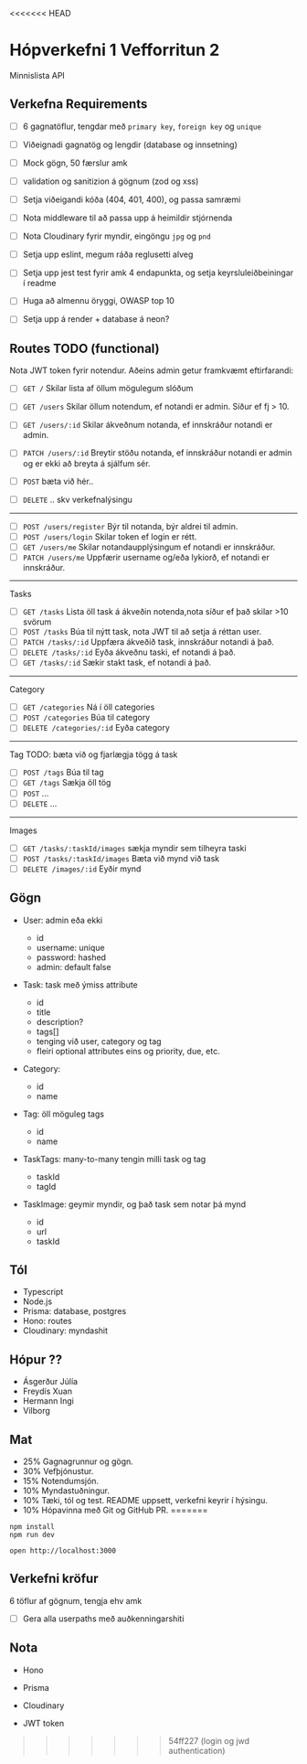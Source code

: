<<<<<<< HEAD
# Hópverkefni 1 Vefforritun 2

Minnislista API

## Verkefna Requirements
- [ ] 6 gagnatöflur, tengdar með `primary key`, `foreign key` og `unique`
- [ ] Viðeignadi gagnatög og lengdir (database og innsetning)
- [ ] Mock gögn, 50 færslur amk
- [ ] validation og sanitizion á gögnum (zod og xss)
- [ ] Setja viðeigandi kóða (404, 401, 400), og passa samræmi
- [ ] Nota middleware til að passa upp á heimildir stjórnenda
- [ ] Nota Cloudinary fyrir myndir, eingöngu `jpg` og `pnd`
- [ ] Setja upp eslint, megum ráða reglusetti alveg
- [ ] Setja upp jest test fyrir amk 4 endapunkta, og setja keyrsluleiðbeiningar í readme
- [ ] Huga að almennu öryggi, OWASP top 10
- [ ] Setja upp á render + database á neon?


## Routes TODO (functional)
Nota JWT token fyrir notendur. Aðeins admin getur framkvæmt eftirfarandi:
- [ ] `GET /` Skilar lista af öllum mögulegum slóðum

- [ ] `GET /users` Skilar öllum notendum, ef notandi er admin. Síður ef fj > 10. 
- [ ] `GET /users/:id` Skilar ákveðnum notanda, ef innskráður notandi er admin.
- [ ] `PATCH /users/:id` Breytir stöðu notanda, ef innskráður notandi er admin og er ekki að breyta á sjálfum sér.
- [ ] `POST` bæta við hér..
- [ ] `DELETE` .. skv verkefnalýsingu
---
- [ ] `POST /users/register` Býr til notanda, býr aldrei til admin.
- [ ] `POST /users/login` Skilar token ef login er rétt.
- [ ] `GET /users/me` Skilar notandaupplýsingum ef notandi er innskráður.
- [ ] `PATCH /users/me` Uppfærir username og/eða lykiorð, ef notandi er innskráður.
---
Tasks
- [ ] `GET /tasks` Lista öll task á ákveðin notenda,nota síður ef það skilar >10 svörum
- [ ] `POST /tasks` Búa til nýtt task, nota JWT til að setja á réttan user.
- [ ] `PATCH /tasks/:id` Uppfæra ákveðið task, innskráður notandi á það.
- [ ] `DELETE /tasks/:id` Eyða ákveðnu taski, ef notandi á það.
- [ ] `GET /tasks/:id` Sækir stakt task, ef notandi á það.
---
Category
- [ ] `GET /categories` Ná í öll categories
- [ ] `POST /categories` Búa til category
- [ ] `DELETE /categories/:id` Eyða category
---
Tag
TODO: bæta við og fjarlægja tögg á task
- [ ] `POST /tags` Búa til tag
- [ ] `GET /tags` Sækja öll tög
- [ ] `POST` ...
- [ ] `DELETE` ...

--- 
Images
- [ ] `GET /tasks/:taskId/images` sækja myndir sem tilheyra taski
- [ ] `POST /tasks/:taskId/images` Bæta við mynd við task 
- [ ] `DELETE /images/:id` Eyðir mynd

## Gögn

- User: admin eða ekki
    - id
    - username: unique
    - password: hashed
    - admin: default false

- Task: task með ýmiss attribute
    - id
    - title
    - description?
    - tags[]
    - tenging við user, category og tag
    - fleiri optional attributes eins og priority, due, etc. 

- Category: 
    - id
    - name

- Tag: öll möguleg tags
    - id
    - name

- TaskTags: many-to-many tengin milli task og tag
    - taskId
    - tagId

- TaskImage: geymir myndir, og það task sem notar þá mynd
    - id
    - url
    - taskId


## Tól

- Typescript
- Node.js
- Prisma: database, postgres
- Hono: routes
- Cloudinary: myndashit



## Hópur ??

- Ásgerður Júlía
- Freydís Xuan
- Hermann Ingi
- Vilborg


## Mat
- 25% Gagnagrunnur og gögn.
- 30% Vefþjónustur.
- 15% Notendumsjón.
- 10% Myndastuðningur.
- 10% Tæki, tól og test. README uppsett, verkefni keyrir í hýsingu.
- 10% Hópavinna með Git og GitHub PR.
=======
```
npm install
npm run dev
```

```
open http://localhost:3000
```


## Verkefni kröfur

6 töflur af gögnum, tengja ehv amk



- [ ] Gera alla userpaths með auðkenningarshiti


## Nota
- Hono
- Prisma
- Cloudinary

- JWT token


>>>>>>> 54ff227 (login og jwd authentication)
